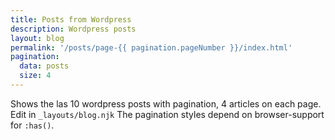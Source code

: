 ```yaml
---
title: Posts from Wordpress
description: Wordpress posts
layout: blog
permalink: '/posts/page-{{ pagination.pageNumber }}/index.html'
pagination:
  data: posts
  size: 4
---
```


Shows the las 10 wordpress posts with pagination, 4 articles on each page. Edit in `_layouts/blog.njk`
The pagination styles depend on browser-support for `:has()`.
